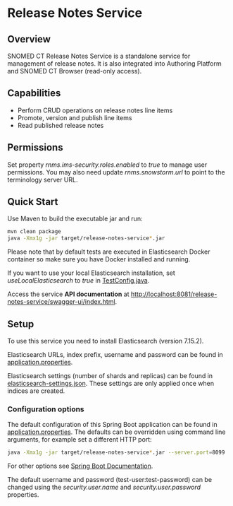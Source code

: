# Release Notes Service
## Overview
SNOMED CT Release Notes Service is a standalone service for management of release notes. 
It is also integrated into Authoring Platform and SNOMED CT Browser (read-only access). 

## Capabilities
- Perform CRUD operations on release notes line items
- Promote, version and publish line items
- Read published release notes

## Permissions
Set property _rnms.ims-security.roles.enabled_ to _true_ to manage user permissions. You may also need update _rnms.snowstorm.url_ to point to the terminology server URL. 

## Quick Start
Use Maven to build the executable jar and run:
```bash
mvn clean package
java -Xmx1g -jar target/release-notes-service*.jar
```
Please note that by default tests are executed in Elasticsearch Docker container so make sure you have Docker installed and running.

If you want to use your local Elasticsearch installation, set _useLocalElasticsearch_ to _true_ in [TestConfig.java](src/test/java/org/snomed/release/note/TestConfig.java).

Access the service **API documentation** at [http://localhost:8081/release-notes-service/swagger-ui/index.html](http://localhost:8081/release-notes-service/swagger-ui/index.html).

## Setup
To use this service you need to install Elasticsearch (version 7.15.2). 

Elasticsearch URLs, index prefix, username and password can be found in [application.properties](src/main/resources/application.properties).

Elasticsearch settings (number of shards and replicas) can be found in [elasticsearch-settings.json](src/main/resources/elasticsearch-settings.json). These settings are only applied once when indices are created.

### Configuration options
The default configuration of this Spring Boot application can be found in [application.properties](src/main/resources/application.properties). The defaults can be overridden using command line arguments, for example set a different HTTP port:
```bash
java -Xmx1g -jar target/release-notes-service*.jar --server.port=8099
```
For other options see [Spring Boot Documentation](https://docs.spring.io/spring-boot/docs/current/reference/html/boot-features-external-config.html).

The default username and password (test-user:test-password) can be changed using the _security.user.name_ and _security.user.password_ properties.